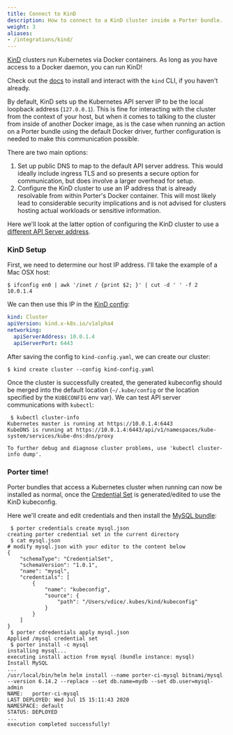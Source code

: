 ```yaml
---
title: Connect to KinD
description: How to connect to a KinD cluster inside a Porter bundle.
weight: 3
aliases:
- /integrations/kind/
---
```


[KinD](https://github.com/kubernetes-sigs/kind) clusters run Kubernetes via Docker containers. As long as you have access to a Docker daemon, you can run KinD!

Check out the [docs](https://github.com/kubernetes-sigs/kind#installation-and-usage) to install and interact with the `kind` CLI, if you haven't already.

By default, KinD sets up the Kubernetes API server IP to be the local loopback address (`127.0.0.1`). This is fine for interacting with the cluster from the context of your host, but when it comes to talking to the cluster from inside of another Docker image, as is the case when running an action on a Porter bundle using the default Docker driver, further configuration is needed to make this communication possible.

There are two main options:

1. Set up public DNS to map to the default API server address. This would ideally include ingress TLS and so presents a secure option for communication, but does involve a larger overhead for setup.
1. Configure the KinD cluster to use an IP address that is already resolvable from within Porter's Docker container. This will most likely lead to considerable security implications and is not advised for clusters hosting actual workloads or sensitive information.

Here we'll look at the latter option of configuring the KinD cluster to use a [different API Server address](https://kind.sigs.k8s.io/docs/user/configuration/#api-server).

### KinD Setup

First, we need to determine our host IP address. I'll take the example of a Mac OSX host:

```console
$ ifconfig en0 | awk '/inet / {print $2; }' | cut -d ' ' -f 2
10.0.1.4
```

We can then use this IP in the [KinD config](https://kind.sigs.k8s.io/docs/user/configuration):

```yaml
kind: Cluster
apiVersion: kind.x-k8s.io/v1alpha4
networking:
  apiServerAddress: 10.0.1.4
  apiServerPort: 6443
```

After saving the config to `kind-config.yaml`, we can create our cluster:

```console
$ kind create cluster --config kind-config.yaml
```

Once the cluster is successfully created, the generated kubeconfig should be merged into the default location (`~/.kube/config` or the location specified by the `KUBECONFIG` env var). We can test API server communications with `kubectl`:

```console
 $ kubectl cluster-info
Kubernetes master is running at https://10.0.1.4:6443
KubeDNS is running at https://10.0.1.4:6443/api/v1/namespaces/kube-system/services/kube-dns:dns/proxy

To further debug and diagnose cluster problems, use 'kubectl cluster-info dump'.
```

### Porter time!

Porter bundles that access a Kubernetes cluster when running can now be installed as normal, once the [Credential Set](/references/file-formats/credential-set/) is generated/edited to use the KinD kubeconfig.

Here we'll create and edit credentials and then install the [MySQL bundle](/src/build/testdata/bundles/mysql):

```console
 $ porter credentials create mysql.json
creating porter credential set in the current directory
 $ cat mysql.json
# modify mysql.json with your editor to the content below
{
    "schemaType": "CredentialSet",
    "schemaVersion": "1.0.1",
    "name": "mysql",
    "credentials": [
        {
            "name": "kubeconfig",
            "source": {
                "path": "/Users/vdice/.kubes/kind/kubeconfig"
            }
        }
    ]
}
 $ porter cdredentials apply mysql.json
Applied /mysql credential set
 $ porter install -c mysql
installing mysql...
executing install action from mysql (bundle instance: mysql)
Install MySQL
...
/usr/local/bin/helm helm install --name porter-ci-mysql bitnami/mysql --version 6.14.2 --replace --set db.name=mydb --set db.user=mysql-admin
NAME:   porter-ci-mysql
LAST DEPLOYED: Wed Jul 15 15:11:43 2020
NAMESPACE: default
STATUS: DEPLOYED
...
execution completed successfully!
```

